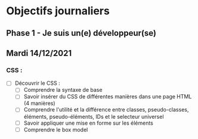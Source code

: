 # Objectifs journaliers

## Phase 1 - Je suis un(e) développeur(se)


## Mardi 14/12/2021


### CSS :

* [ ] Découvrir le CSS :
  * [ ] Comprendre la syntaxe de base
  * [ ] Savoir insérer du CSS de différentes manières dans une page HTML (4 manières)
  * [ ] Comprendre l'utilité et la différence entre classes, pseudo-classes, éléments, pseudo-éléments,  IDs et le selecteur universel
  * [ ] Savoir appliquer une mise en forme sur les éléments 
  * [ ] Comprendre le box model
